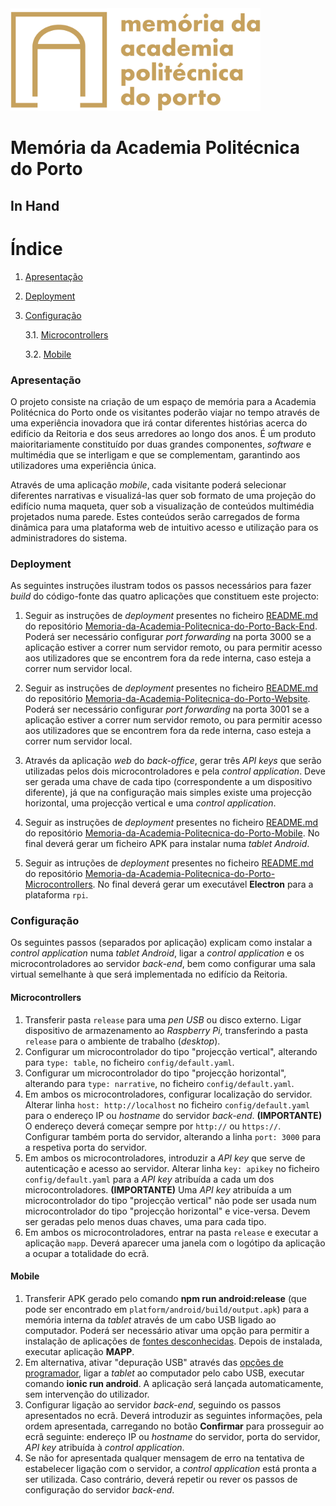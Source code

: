 <img src="docs/logo_mapp1.png" alt="Logótipo MAPP" width="400px"/>

# Memória da Academia Politécnica do Porto #
## In Hand ##

# Índice #

1. [Apresentação](#apresentação)
2. [Deployment](#deployment)
3. [Configuração](#configuração)

    3.1. [Microcontrollers](#microcontrollers)

    3.2. [Mobile](#mobile)

### Apresentação ###

O projeto consiste na criação de um espaço de memória para a Academia Politécnica do Porto onde os visitantes poderão viajar no tempo através de uma experiência inovadora que irá contar diferentes histórias acerca do edifício da Reitoria e dos seus arredores ao longo dos anos. É um produto maioritariamente constituído por duas grandes componentes, *software* e multimédia que se interligam e que se complementam, garantindo aos utilizadores uma experiência única.

Através de uma aplicação *mobile*, cada visitante poderá selecionar diferentes narrativas e visualizá-las quer sob formato de uma projeção do edifício numa maqueta, quer sob a visualização de conteúdos multimédia projetados numa parede. Estes conteúdos serão carregados de forma dinâmica para uma plataforma web de intuitivo acesso e utilização para os administradores do sistema.

### Deployment ###

As seguintes instruções ilustram todos os passos necessários para fazer *build* do código-fonte das quatro aplicações que constituem este projecto:

1. Seguir as instruções de *deployment* presentes no ficheiro [README.md](https://github.com/LuisMDuarte95/Memoria-da-Academia-Politecnica-do-Porto-Back-End/blob/master/README.md) do repositório [Memoria-da-Academia-Politecnica-do-Porto-Back-End](https://github.com/LuisMDuarte95/Memoria-da-Academia-Politecnica-do-Porto-Back-End). Poderá ser necessário configurar *port forwarding* na porta 3000 se a aplicação estiver a correr num servidor remoto, ou para permitir acesso aos utilizadores que se encontrem fora da rede interna, caso esteja a correr num servidor local.

2. Seguir as instruções de *deployment* presentes no ficheiro [README.md](https://github.com/LuisMDuarte95/Memoria-da-Academia-Politecnica-do-Porto-Website/blob/master/README.md) do repositório [Memoria-da-Academia-Politecnica-do-Porto-Website](https://github.com/LuisMDuarte95/Memoria-da-Academia-Politecnica-do-Porto-Website). Poderá ser necessário configurar *port forwarding* na porta 3001 se a aplicação estiver a correr num servidor remoto, ou para permitir acesso aos utilizadores que se encontrem fora da rede interna, caso esteja a correr num servidor local.

3. Através da aplicação *web* do *back-office*, gerar três *API keys* que serão utilizadas pelos dois microcontroladores e pela *control application*. Deve ser gerada uma chave de cada tipo (correspondente a um dispositivo diferente), já que na configuração mais simples existe uma projecção horizontal, uma projecção vertical e uma *control application*.

4. Seguir as instruções de *deployment* presentes no ficheiro [README.md](https://github.com/LuisMDuarte95/Memoria-da-Academia-Politecnica-do-Porto-Mobile/blob/master/README.md) do repositório [Memoria-da-Academia-Politecnica-do-Porto-Mobile](https://github.com/LuisMDuarte95/Memoria-da-Academia-Politecnica-do-Porto-Mobile). No final deverá gerar um ficheiro APK para instalar numa *tablet Android*.

5. Seguir as intruções de *deployment* presentes no ficheiro [README.md](https://github.com/LuisMDuarte95/Memoria-da-Academia-Politecnica-do-Porto-Microcontrollers/blob/master/README.md) do repositório [Memoria-da-Academia-Politecnica-do-Porto-Microcontrollers](https://github.com/LuisMDuarte95/Memoria-da-Academia-Politecnica-do-Porto-Microcontrollers). No final deverá gerar um executável **Electron** para a plataforma ```rpi```.

### Configuração ###

Os seguintes passos (separados por aplicação) explicam como instalar a *control application* numa *tablet Android*, ligar a *control application* e os microcontroladores ao servidor *back-end*, bem como configurar uma sala virtual semelhante à que será implementada no edifício da Reitoria.

#### Microcontrollers ####

1. Transferir pasta ```release``` para uma *pen USB* ou disco externo. Ligar dispositivo de armazenamento ao *Raspberry Pi*, transferindo a pasta ```release``` para o ambiente de trabalho (*desktop*).
2. Configurar um microcontrolador do tipo "projecção vertical", alterando para ```type: table```, no ficheiro ```config/default.yaml```.
3. Configurar um microcontrolador do tipo "projecção horizontal", alterando para ```type: narrative```, no ficheiro ```config/default.yaml```.
4. Em ambos os microcontroladores, configurar localização do servidor. Alterar linha ```host: http://localhost``` no ficheiro ```config/default.yaml``` para o endereço IP ou *hostname* do servidor *back-end*. **(IMPORTANTE)** O endereço deverá começar sempre por ```http://``` ou ```https://```. Configurar também porta do servidor, alterando a linha ```port: 3000``` para a respetiva porta do servidor.
6. Em ambos os microcontroladores, introduzir a *API key* que serve de autenticação e acesso ao servidor. Alterar linha ```key: apikey``` no ficheiro ```config/default.yaml``` para a *API key* atribuída a cada um dos microcontroladores. **(IMPORTANTE)** Uma *API key* atribuída a um microcontrolador do tipo "projecção vertical" não pode ser usada num microcontrolador do tipo "projecção horizontal" e vice-versa. Devem ser geradas pelo menos duas chaves, uma para cada tipo.
7. Em ambos os microcontroladores, entrar na pasta ```release``` e executar a aplicação ```mapp```. Deverá aparecer uma janela com o logótipo da aplicação a ocupar a totalidade do ecrã.

#### Mobile ####

1. Transferir APK gerado pelo comando **npm run android:release** (que pode ser encontrado em ```platform/android/build/output.apk```) para a memória interna da *tablet* através de um cabo USB ligado ao computador. Poderá ser necessário ativar uma opção para permitir a instalação de aplicações de [fontes desconhecidas](http://www.androidpit.com.br/forum/660787/como-ativar-fontes-desconhecidas). Depois de instalada, executar aplicação **MAPP**.
2. Em alternativa, ativar "depuração USB" através das [opções de programador](http://www.androidpit.com.br/como-ativar-depuracao-usb-android), ligar a *tablet* ao computador pelo cabo USB, executar comando **ionic run android**. A aplicação será lançada automaticamente, sem intervenção do utilizador.
3. Configurar ligação ao servidor *back-end*, seguindo os passos apresentados no ecrã. Deverá introduzir as seguintes informações, pela ordem apresentada, carregando no botão **Confirmar** para prosseguir ao ecrã seguinte: endereço IP ou *hostname* do servidor, porta do servidor, *API key* atribuída à *control application*.
4. Se não for apresentada qualquer mensagem de erro na tentativa de estabelecer ligação com o servidor, a *control application* está pronta a ser utilizada. Caso contrário, deverá repetir ou rever os passos de configuração do servidor *back-end*.
